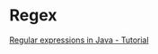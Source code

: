 # Regex

[Regular expressions in Java - Tutorial](https://www.vogella.com/tutorials/JavaRegularExpressions/article.html)







